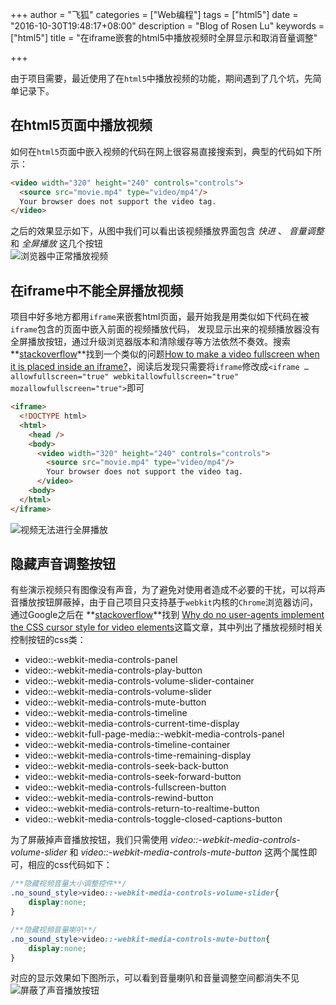 +++
author = "飞狐"
categories = ["Web编程"]
tags = ["html5"]
date = "2016-10-30T19:48:17+08:00"
description = "Blog of Rosen Lu"
keywords = ["html5"]
title = "在iframe嵌套的html5中播放视频时全屏显示和取消音量调整"

+++


由于项目需要，最近使用了在`html5`中播放视频的功能，期间遇到了几个坑，先简单记录下。

<!--more-->

## 在html5页面中播放视频
如何在`html5`页面中嵌入视频的代码在网上很容易直接搜索到，典型的代码如下所示：

``` html
<video width="320" height="240" controls="controls">
  <source src="movie.mp4" type="video/mp4"/>
  Your browser does not support the video tag.
</video>
```
之后的效果显示如下，从图中我们可以看出该视频播放界面包含 *快进* 、 *音量调整* 和 *全屏播放* 这几个按钮  
![浏览器中正常播放视频](https://ooo.0o0.ooo/2016/10/30/5815e96382a3c.png "浏览器中正常播放视频")

## 在iframe中不能全屏播放视频
项目中好多地方都用`iframe`来嵌套html页面，最开始我是用类似如下代码在被`iframe`包含的页面中嵌入前面的视频播放代码，
发现显示出来的视频播放器没有全屏播放按钮，通过升级浏览器版本和清除缓存等方法依然不奏效。搜索**[stackoverflow](http://stackoverflow.com/)**找到一个类似的问题[How to make a video fullscreen when it is placed inside an iframe?](http://stackoverflow.com/questions/15276929/how-to-make-a-video-fullscreen-when-it-is-placed-inside-an-iframe)，阅读后发现只需要将`iframe`修改成`<iframe … allowfullscreen="true" webkitallowfullscreen="true" mozallowfullscreen="true">`即可
``` html
<iframe>
  <!DOCTYPE html>
  <html>
    <head />
    <body>
      <video width="320" height="240" controls="controls">
		<source src="movie.mp4" type="video/mp4"/>
		Your browser does not support the video tag.
	  </video>
    <body>
  </html>
</iframe>
```  
![视频无法进行全屏播放](https://ooo.0o0.ooo/2016/10/30/581600e124b51.png "视频无法进行全屏播放")

## 隐藏声音调整按钮
有些演示视频只有图像没有声音，为了避免对使用者造成不必要的干扰，可以将声音播放按钮屏蔽掉，由于自己项目只支持基于`webkit`内核的`Chrome`浏览器访问，通过Google之后在 **[stackoverflow](http://stackoverflow.com/)**找到
[Why do no user-agents implement the CSS cursor style for video elements](http://stackoverflow.com/questions/15126921/why-do-no-user-agents-implement-the-css-cursor-style-for-video-elements/15145555#15145555)这篇文章，其中列出了播放视频时相关控制按钮的css类：

- video::-webkit-media-controls-panel
- video::-webkit-media-controls-play-button
- video::-webkit-media-controls-volume-slider-container
- video::-webkit-media-controls-volume-slider
- video::-webkit-media-controls-mute-button
- video::-webkit-media-controls-timeline
- video::-webkit-media-controls-current-time-display
- video::-webkit-full-page-media::-webkit-media-controls-panel
- video::-webkit-media-controls-timeline-container
- video::-webkit-media-controls-time-remaining-display
- video::-webkit-media-controls-seek-back-button
- video::-webkit-media-controls-seek-forward-button
- video::-webkit-media-controls-fullscreen-button
- video::-webkit-media-controls-rewind-button
- video::-webkit-media-controls-return-to-realtime-button
- video::-webkit-media-controls-toggle-closed-captions-button

为了屏蔽掉声音播放按钮，我们只需使用 *video::-webkit-media-controls-volume-slider* 和  *video::-webkit-media-controls-mute-button* 这两个属性即可，相应的css代码如下：  
``` css
/**隐藏视频音量大小调整控件**/
.no_sound_style>video::-webkit-media-controls-volume-slider{
	display:none;
}

/**隐藏视频音量喇叭**/
.no_sound_style>video::-webkit-media-controls-mute-button{
	display:none;
}
```  
对应的显示效果如下图所示，可以看到音量喇叭和音量调整空间都消失不见  
![屏蔽了声音播放按钮](https://ooo.0o0.ooo/2016/10/30/5815f41099feb.png "屏蔽了播放器中的声音播放按钮")
